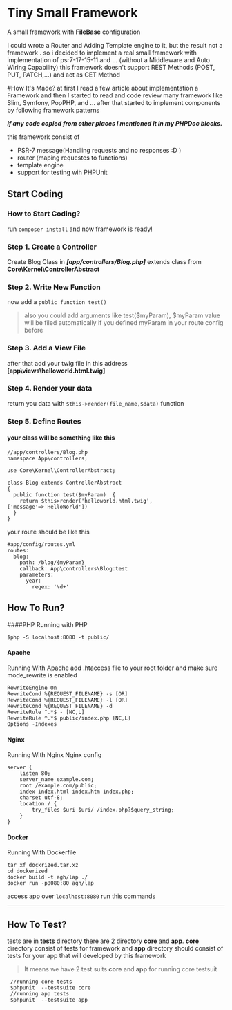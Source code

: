 # Tiny Small Framework 
A small framework with **FileBase** configuration 

I could wrote a Router and Adding Template engine to it,
but the result not a framework . so i decided to implement a real small framework
with implementation of psr7-17-15-11 and ... (without a Middleware and Auto Wiring Capability)
this framework doesn't support REST Methods (POST, PUT, PATCH,...) and act as GET Method

#How It's Made?
at first I read a few article about implementation a Framework and then
I started to read and code review many framework like Slim, Symfony, PopPHP, and ...
after that started to implement components by following framework patterns 

**_if any code copied from other places I mentioned it in my PHPDoc blocks._**
  

this framework consist of
 - PSR-7 message(Handling requests and no responses :D )
 - router (maping requestes to functions)
 - template engine
 - support for testing wih PHPUnit


##  Start Coding
### How to Start Coding?
run  `composer install` and now framework is ready!
### Step 1. Create a Controller
Create  Blog Class in ***[app/controllers/Blog.php]*** 
extends class from **Core\Kernel\ControllerAbstract**
### Step 2. Write New Function
now add a  `public function test()` 
> also you could add arguments like test($myParam), $myParam value will be filed automatically if you defined myParam in your route config before
### Step 3. Add a View File
after that add your twig file in this address **[app\views\helloworld.html.twig]**
### Step 4. Render your data
return you data with `$this->render(file_name,$data)` function
### Step 5. Define Routes

#### your class will be something like this

    //app/controllers/Blog.php
    namespace App\controllers;  
      
    use Core\Kernel\ControllerAbstract;  
      
    class Blog extends ControllerAbstract  
    {  
      public function test($myParam)  {
	    return $this>render('helloworld.html.twig',['message'=>'HelloWorld'])
      }  
    }

your route should be like this

    #app/config/routes.yml
    routes:  
      blog:  
        path: /blog/{myParam}  
        callback: App\controllers\Blog:test  
        parameters:  
          year:  
            regex: '\d+'

## How To Run?

####PHP 
Running with PHP

    $php -S localhost:8080 -t public/
    
#### Apache
Running With Apache
	add .htaccess file to your root folder and make sure mode_rewrite is enabled


    RewriteEngine On
    RewriteCond %{REQUEST_FILENAME} -s [OR]
    RewriteCond %{REQUEST_FILENAME} -l [OR]
    RewriteCond %{REQUEST_FILENAME} -d
    RewriteRule ^.*$ - [NC,L]
    RewriteRule ^.*$ public/index.php [NC,L]
    Options -Indexes	

#### Nginx
Running With Nginx
Nginx config

    server {
        listen 80;
        server_name example.com;
        root /example.com/public;
        index index.html index.htm index.php;
        charset utf-8;
        location / {
            try_files $uri $uri/ /index.php?$query_string;
        }
    }

#### Docker
Running With Dockerfile

    tar xf dockrized.tar.xz
    cd dockerized
    docker build -t agh/lap ./
    docker run -p8080:80 agh/lap   

access app over `localhost:8080`
run this commands


---
## How To Test?
tests are in **tests** directory there are 2 directory **core** and **app**.
**core** directory consist of tests for framework
and **app** directory  should consist of tests for your app that will developed by this framework

> It means we have 2 test suits  **core** and **app**
for running core testsuit

     //running core tests 
     $phpunit  --testsuite core
     //running app tests
     $phpunit  --testsuite app
